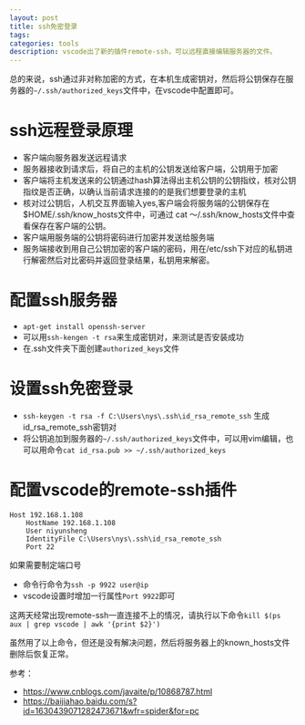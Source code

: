 ```yaml
---
layout: post
title: ssh免密登录
tags:
categories: tools
description: vscode出了新的插件remote-ssh，可以远程直接编辑服务器的文件。
---
```


总的来说，ssh通过非对称加密的方式，在本机生成密钥对，然后将公钥保存在服务器的`~/.ssh/authorized_keys`文件中，在vscode中配置即可。

# ssh远程登录原理

* 客户端向服务器发送远程请求
* 服务器接收到请求后，将自己的主机的公钥发送给客户端，公钥用于加密
* 客户端将主机发送来的公钥通过hash算法得出主机公钥的公钥指纹，核对公钥指纹是否正确，以确认当前请求连接的的是我们想要登录的主机
* 核对过公钥后，人机交互界面输入yes,客户端会将服务端的公钥保存在$HOME/.ssh/know_hosts文件中，可通过 cat ～/.ssh/know_hosts文件中查看保存在客户端的公钥。
* 客户端用服务端的公钥将密码进行加密并发送给服务端
* 服务端接收到用自己公钥加密的客户端的密码，用在/etc/ssh下对应的私钥进行解密然后对比密码并返回登录结果，私钥用来解密。

# 配置ssh服务器

* `apt-get install openssh-server`
* 可以用`ssh-kengen -t rsa`来生成密钥对，来测试是否安装成功
* 在.ssh文件夹下面创建`authorized_keys`文件

# 设置ssh免密登录

* `ssh-keygen -t rsa -f C:\Users\nys\.ssh\id_rsa_remote_ssh`
生成id_rsa_remote_ssh密钥对
* 将公钥追加到服务器的`~/.ssh/authorized_keys`文件中，可以用vim编辑，也可以用命令`cat id_rsa.pub >> ~/.ssh/authorized_keys`

# 配置vscode的remote-ssh插件

```
Host 192.168.1.108
    HostName 192.168.1.108
    User niyunsheng
    IdentityFile C:\Users\nys\.ssh\id_rsa_remote_ssh
    Port 22
```

如果需要制定端口号
* 命令行命令为`ssh -p 9922 user@ip`
* vscode设置时增加一行属性`Port 9922`即可

这两天经常出现remote-ssh一直连接不上的情况，请执行以下命令`kill $(ps aux | grep vscode | awk '{print $2}')`

虽然用了以上命令，但还是没有解决问题，然后将服务器上的known_hosts文件删除后恢复正常。

参考：
* https://www.cnblogs.com/javaite/p/10868787.html
* https://baijiahao.baidu.com/s?id=1630439071282473671&wfr=spider&for=pc
